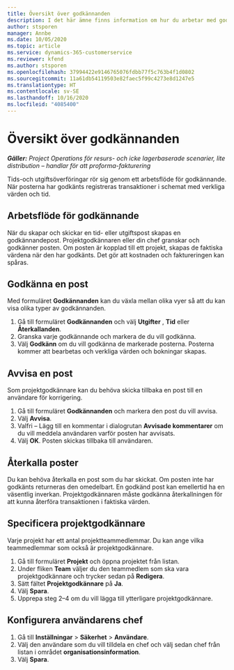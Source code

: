 ```yaml
---
title: Översikt över godkännanden
description: I det här ämne finns information om hur du arbetar med godkännanden i Project Operations.
author: stsporen
manager: Annbe
ms.date: 10/05/2020
ms.topic: article
ms.service: dynamics-365-customerservice
ms.reviewer: kfend
ms.author: stsporen
ms.openlocfilehash: 37994422e9146765076fdbb77f5c763b4f1d0802
ms.sourcegitcommit: 11a61db54119503e82faec5f99c4273e8d1247e5
ms.translationtype: HT
ms.contentlocale: sv-SE
ms.lasthandoff: 10/16/2020
ms.locfileid: "4085400"
---
```

# <a name="approvals-overview"></a>Översikt över godkännanden

_**Gäller:** Project Operations för resurs- och icke lagerbaserade scenarier, lite distribution – handlar för att proforma-fakturering_

Tids-och utgiftsöverföringar rör sig genom ett arbetsflöde för godkännande. När posterna har godkänts registreras transaktioner i schemat med verkliga värden och tid.

## <a name="approvals-workflow"></a>Arbetsflöde för godkännande
När du skapar och skickar en tid- eller utgiftspost skapas en godkännandepost. Projektgodkännaren eller din chef granskar och godkänner posten. Om posten är kopplad till ett projekt, skapas de faktiska värdena när den har godkänts. Det gör att kostnaden och faktureringen kan spåras. 

## <a name="approve-an-entry"></a>Godkänna en post
Med formuläret **Godkännanden** kan du växla mellan olika vyer så att du kan visa olika typer av godkännanden.
  
1. Gå till formuläret **Godkännanden** och välj **Utgifter** , **Tid** eller **Återkallanden**.
2. Granska varje godkännande och markera de du vill godkänna.
3. Välj **Godkänn** om du vill godkänna de markerade posterna.
Posterna kommer att bearbetas och verkliga värden och bokningar skapas.

## <a name="reject-an-entry"></a>Avvisa en post
Som projektgodkännare kan du behöva skicka tillbaka en post till en användare för korrigering.
  
1. Gå till formuläret **Godkännanden** och markera den post du vill avvisa. 
2. Välj **Avvisa**.
3. Valfri – Lägg till en kommentar i dialogrutan **Avvisade kommentarer** om du vill meddela användaren varför posten har avvisats.
4. Välj **OK**. Posten skickas tillbaka till användaren.
  
## <a name="recall-entries"></a>Återkalla poster
Du kan behöva återkalla en post som du har skickat. Om posten inte har godkänts returneras den omedelbart. En godkänd post kan emellertid ha en väsentlig inverkan. Projektgodkännaren måste godkänna återkallningen för att kunna återföra transaktionen i faktiska värden.

## <a name="specify-project-approvers"></a>Specificera projektgodkännare
Varje projekt har ett antal projektteammedlemmar. Du kan ange vilka teammedlemmar som också är projektgodkännare.

1. Gå till formuläret **Projekt** och öppna projektet från listan.
2. Under fliken **Team** väljer du den teammedlem som ska vara projektgodkännare och trycker sedan på **Redigera**.
3. Sätt fältet **Projektgodkännare** på **Ja**.
4. Välj **Spara**.
5. Upprepa steg 2–4 om du vill lägga till ytterligare projektgodkännare.

## <a name="configure-the-users-manager"></a>Konfigurera användarens chef

1. Gå till **Inställningar** > **Säkerhet** > **Användare**.
2. Välj den användare som du vill tilldela en chef och välj sedan chef från listan i området **organisationsinformation**. 
3. Välj **Spara**.


